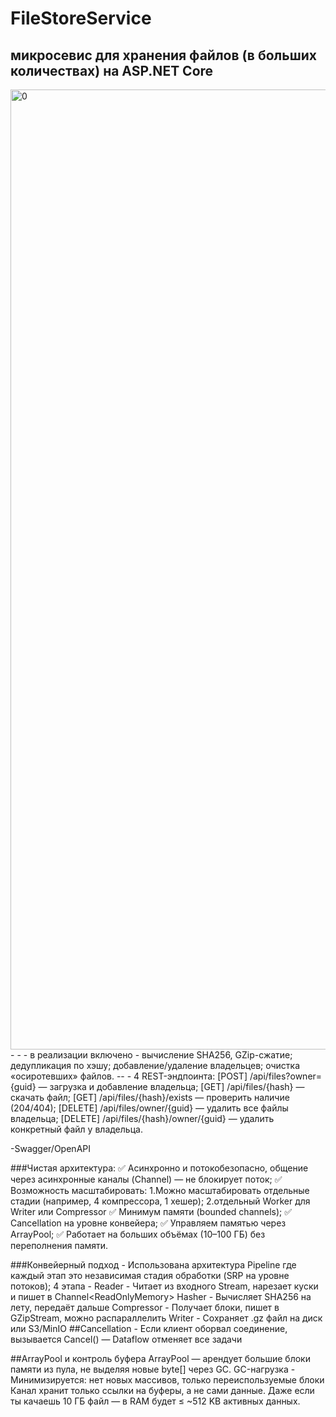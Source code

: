# FileStoreService
## микросевис для хранения файлов (в больших количествах) на ASP.NET Core
<img width="1024" height="1536" alt="0" src="https://github.com/user-attachments/assets/22376a54-de4b-4ec4-ac20-79d260ffb32c" />
- - - 
в реализации включено -
  вычисление SHA256, GZip-сжатие;
  дедупликация по хэшу;
  добавление/удаление владельцев;
  очистка «осиротевших» файлов.  
--
- 4 REST-эндпоинта:
[POST] /api/files?owner={guid} — загрузка и добавление владельца;
[GET] /api/files/{hash} — скачать файл;
[GET] /api/files/{hash}/exists — проверить наличие (204/404);
[DELETE] /api/files/owner/{guid} — удалить все файлы владельца;
[DELETE] /api/files/{hash}/owner/{guid} — удалить конкретный файл у владельца.

-Swagger/OpenAPI

###Чистая архитектура:
✅ Асинхронно и потокобезопасно, общение через асинхронные каналы (Channel) — не блокирует поток;
✅ Возможность масштабировать:
  1.Можно масштабировать отдельные стадии (например, 4 компрессора, 1 хешер);
  2.отдельный Worker для Writer или Compressor
✅ Минимум памяти (bounded channels);
✅ Cancellation на уровне конвейера;
✅ Управляем памятью через ArrayPool<byte>;
✅ Работает на больших объёмах (10–100 ГБ) без переполнения памяти.

###Конвейерный подход - Использована архитектура Pipeline где каждый этап это независимая стадия обработки (SRP на уровне потоков);
4 этапа -
 Reader	- Читает из входного Stream, нарезает куски и пишет в Channel<ReadOnlyMemory<byte>>
 Hasher - Вычисляет SHA256 на лету, передаёт дальше
 Compressor - Получает блоки, пишет в GZipStream, можно распараллелить
 Writer - Сохраняет .gz файл на диск или S3/MinIO
 ##Cancellation - Если клиент оборвал соединение, вызывается Cancel() — Dataflow отменяет все задачи

 ##ArrayPool и контроль буфера
 ArrayPool<byte> — арендует большие блоки памяти из пула, не выделяя новые byte[] через GC.
 GC-нагрузка - Минимизируется: нет новых массивов, только переиспользуемые блоки
 Канал хранит только ссылки на буферы, а не сами данные.
 Даже если ты качаешь 10 ГБ файл — в RAM будет ≤ ~512 KB активных данных.
 

